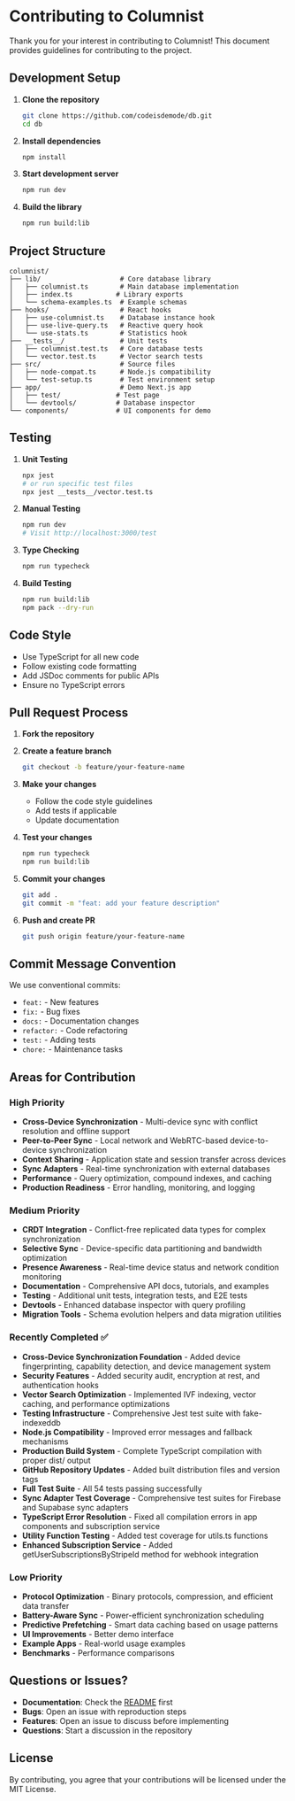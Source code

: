 # Contributing to Columnist

Thank you for your interest in contributing to Columnist! This document provides guidelines for contributing to the project.

## Development Setup

1. **Clone the repository**
   ```bash
   git clone https://github.com/codeisdemode/db.git
   cd db
   ```

2. **Install dependencies**
   ```bash
   npm install
   ```

3. **Start development server**
   ```bash
   npm run dev
   ```

4. **Build the library**
   ```bash
   npm run build:lib
   ```

## Project Structure

```
columnist/
├── lib/                    # Core database library
│   ├── columnist.ts        # Main database implementation
│   ├── index.ts           # Library exports
│   └── schema-examples.ts  # Example schemas
├── hooks/                  # React hooks
│   ├── use-columnist.ts    # Database instance hook
│   ├── use-live-query.ts   # Reactive query hook
│   └── use-stats.ts        # Statistics hook
├── __tests__/              # Unit tests
│   ├── columnist.test.ts   # Core database tests
│   └── vector.test.ts      # Vector search tests
├── src/                    # Source files
│   ├── node-compat.ts      # Node.js compatibility
│   └── test-setup.ts       # Test environment setup
├── app/                    # Demo Next.js app
│   ├── test/              # Test page
│   └── devtools/          # Database inspector
└── components/            # UI components for demo
```

## Testing

1. **Unit Testing**
   ```bash
   npx jest
   # or run specific test files
   npx jest __tests__/vector.test.ts
   ```

2. **Manual Testing**
   ```bash
   npm run dev
   # Visit http://localhost:3000/test
   ```

3. **Type Checking**
   ```bash
   npm run typecheck
   ```

4. **Build Testing**
   ```bash
   npm run build:lib
   npm pack --dry-run
   ```

## Code Style

- Use TypeScript for all new code
- Follow existing code formatting
- Add JSDoc comments for public APIs
- Ensure no TypeScript errors

## Pull Request Process

1. **Fork the repository**
2. **Create a feature branch**
   ```bash
   git checkout -b feature/your-feature-name
   ```

3. **Make your changes**
   - Follow the code style guidelines
   - Add tests if applicable
   - Update documentation

4. **Test your changes**
   ```bash
   npm run typecheck
   npm run build:lib
   ```

5. **Commit your changes**
   ```bash
   git add .
   git commit -m "feat: add your feature description"
   ```

6. **Push and create PR**
   ```bash
   git push origin feature/your-feature-name
   ```

## Commit Message Convention

We use conventional commits:

- `feat:` - New features
- `fix:` - Bug fixes
- `docs:` - Documentation changes
- `refactor:` - Code refactoring
- `test:` - Adding tests
- `chore:` - Maintenance tasks

## Areas for Contribution

### High Priority
- **Cross-Device Synchronization** - Multi-device sync with conflict resolution and offline support
- **Peer-to-Peer Sync** - Local network and WebRTC-based device-to-device synchronization
- **Context Sharing** - Application state and session transfer across devices
- **Sync Adapters** - Real-time synchronization with external databases
- **Performance** - Query optimization, compound indexes, and caching
- **Production Readiness** - Error handling, monitoring, and logging

### Medium Priority
- **CRDT Integration** - Conflict-free replicated data types for complex synchronization
- **Selective Sync** - Device-specific data partitioning and bandwidth optimization
- **Presence Awareness** - Real-time device status and network condition monitoring
- **Documentation** - Comprehensive API docs, tutorials, and examples
- **Testing** - Additional unit tests, integration tests, and E2E tests
- **Devtools** - Enhanced database inspector with query profiling
- **Migration Tools** - Schema evolution helpers and data migration utilities

### Recently Completed ✅
- **Cross-Device Synchronization Foundation** - Added device fingerprinting, capability detection, and device management system
- **Security Features** - Added security audit, encryption at rest, and authentication hooks
- **Vector Search Optimization** - Implemented IVF indexing, vector caching, and performance optimizations
- **Testing Infrastructure** - Comprehensive Jest test suite with fake-indexeddb
- **Node.js Compatibility** - Improved error messages and fallback mechanisms
- **Production Build System** - Complete TypeScript compilation with proper dist/ output
- **GitHub Repository Updates** - Added built distribution files and version tags
- **Full Test Suite** - All 54 tests passing successfully
- **Sync Adapter Test Coverage** - Comprehensive test suites for Firebase and Supabase sync adapters
- **TypeScript Error Resolution** - Fixed all compilation errors in app components and subscription service
- **Utility Function Testing** - Added test coverage for utils.ts functions
- **Enhanced Subscription Service** - Added getUserSubscriptionsByStripeId method for webhook integration

### Low Priority
- **Protocol Optimization** - Binary protocols, compression, and efficient data transfer
- **Battery-Aware Sync** - Power-efficient synchronization scheduling
- **Predictive Prefetching** - Smart data caching based on usage patterns
- **UI Improvements** - Better demo interface
- **Example Apps** - Real-world usage examples
- **Benchmarks** - Performance comparisons

## Questions or Issues?

- **Documentation**: Check the [README](../README.md) first
- **Bugs**: Open an issue with reproduction steps
- **Features**: Open an issue to discuss before implementing
- **Questions**: Start a discussion in the repository

## License

By contributing, you agree that your contributions will be licensed under the MIT License.
